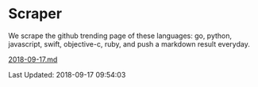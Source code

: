 # Scraper

We scrape the github trending page of these languages: go, python, javascript, swift, objective-c, ruby, and push a markdown result everyday.

[2018-09-17.md](https://github.com/henson/Scraper/blob/master/2018-09-17.md)

Last Updated: 2018-09-17 09:54:03